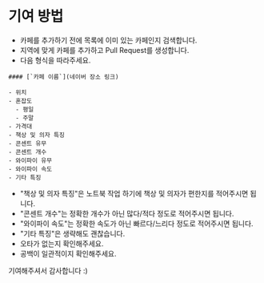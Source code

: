 # 기여 방법

- 카페를 추가하기 전에 목록에 이미 있는 카페인지 검색합니다.
- 지역에 맞게 카페를 추가하고 Pull Request를 생성합니다.
- 다음 형식을 따라주세요.

```
#### [`카페 이름`](네이버 장소 링크)

- 위치
- 혼잡도
  - 평일
  - 주말
- 가격대
- 책상 및 의자 특징
- 콘센트 유무
- 콘센트 개수
- 와이파이 유무
- 와이파이 속도
- 기타 특징
```

- "책상 및 의자 특징"은 노트북 작업 하기에 책상 및 의자가 편한지를 적어주시면 됩니다.
- "콘센트 개수"는 정확한 개수가 아닌 많다/적다 정도로 적어주시면 됩니다.
- "와이파이 속도"는 정확한 속도가 아닌 빠르다/느리다 정도로 적어주시면 됩니다.
- "기타 특징"은 생략해도 괜찮습니다.
- 오타가 없는지 확인해주세요.
- 공백이 일관적이지 확인해주세요.

기여해주셔서 감사합니다 :)

